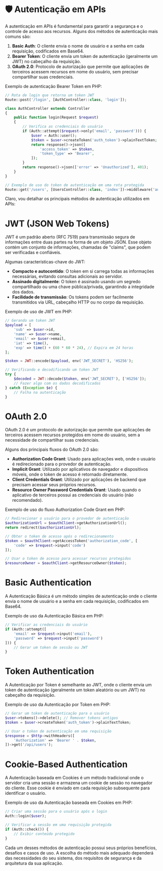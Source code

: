 # 🛡️ Autenticação em APIs

A autenticação em APIs é fundamental para garantir a segurança e o controle de acesso aos recursos. Alguns dos métodos de autenticação mais comuns são:

1. **Basic Auth**: O cliente envia o nome de usuário e a senha em cada requisição, codificados em Base64.
2. **Bearer Token**: O cliente envia um token de autenticação (geralmente um JWT) no cabeçalho da requisição.
3. **OAuth 2.0**: Protocolo de autorização que permite que aplicações de terceiros acessem recursos em nome do usuário, sem precisar compartilhar suas credenciais.

Exemplo de autenticação Bearer Token em PHP:

```php
// Rota de login que retorna um token JWT
Route::post('/login', [AuthController::class, 'login']);

class AuthController extends Controller
{
    public function login(Request $request)
    {
        // Verifica as credenciais do usuário
        if (Auth::attempt($request->only('email', 'password'))) {
            $user = Auth::user();
            $token = $user->createToken('auth_token')->plainTextToken;
            return response()->json([
                'access_token' => $token,
                'token_type' => 'Bearer',
            ]);
        }
        return response()->json(['error' => 'Unauthorized'], 401);
    }
}

// Exemplo de uso do token de autenticação em uma rota protegida
Route::get('/users', [UsersController::class, 'index'])->middleware('auth:sanctum');
```

Claro, vou detalhar os principais métodos de autenticação utilizados em APIs:

# JWT (JSON Web Tokens)

JWT é um padrão aberto (RFC 7519) para transmissão segura de informações entre duas partes na forma de um objeto JSON. Esse objeto contém um conjunto de informações, chamadas de "claims", que podem ser verificadas e confiáveis.

Algumas características-chave do JWT:

- **Compacto e autocontido**: O token em si carrega todas as informações necessárias, evitando consultas adicionais ao servidor.
- **Assinado digitalmente**: O token é assinado usando um segredo compartilhado ou uma chave pública/privada, garantindo a integridade dos dados.
- **Facilidade de transmissão**: Os tokens podem ser facilmente transmitidos via URL, cabeçalho HTTP ou no corpo da requisição.

Exemplo de uso de JWT em PHP:

```php
// Gerando um token JWT
$payload = [
    'sub' => $user->id,
    'name' => $user->name,
    'email' => $user->email,
    'iat' => time(),
    'exp' => time() + (60 * 60 * 24), // Expira em 24 horas
];

$token = JWT::encode($payload, env('JWT_SECRET'), 'HS256');

// Verificando e decodificando um token JWT
try {
    $decoded = JWT::decode($token, env('JWT_SECRET'), ['HS256']);
    // Fazer algo com os dados decodificados
} catch (Exception $e) {
    // Falha na autenticação
}
```

# OAuth 2.0

OAuth 2.0 é um protocolo de autorização que permite que aplicações de terceiros acessem recursos protegidos em nome do usuário, sem a necessidade de compartilhar suas credenciais.

Alguns dos principais fluxos do OAuth 2.0 são:

- **Authorization Code Grant**: Usado para aplicações web, onde o usuário é redirecionado para o provedor de autenticação.
- **Implicit Grant**: Utilizado por aplicativos de navegador e dispositivos móveis, onde o token de acesso é retornado diretamente.
- **Client Credentials Grant**: Utilizado por aplicações de backend que precisam acessar seus próprios recursos.
- **Resource Owner Password Credentials Grant**: Usado quando o aplicativo de terceiros possui as credenciais do usuário (não recomendado).

Exemplo de uso do fluxo Authorization Code Grant em PHP:

```php
// Redirecionar o usuário para o provedor de autenticação
$authorizationUrl = $oauthClient->getAuthorizationUrl();
return redirect($authorizationUrl);

// Obter o token de acesso após o redirecionamento
$token = $oauthClient->getAccessToken('authorization_code', [
    'code' => $request->input('code')
]);

// Usar o token de acesso para acessar recursos protegidos
$resourceOwner = $oauthClient->getResourceOwner($token);
```

# Basic Authentication

A Autenticação Básica é um método simples de autenticação onde o cliente envia o nome de usuário e a senha em cada requisição, codificados em Base64.

Exemplo de uso da Autenticação Básica em PHP:

```php
// Verificar as credenciais do usuário
if (Auth::attempt([
    'email' => $request->input('email'),
    'password' => $request->input('password')
])) {
    // Gerar um token de sessão ou JWT
}
```

# Token Authentication

A Autenticação por Token é semelhante ao JWT, onde o cliente envia um token de autenticação (geralmente um token aleatório ou um JWT) no cabeçalho da requisição.

Exemplo de uso da Autenticação por Token em PHP:

```php
// Gerar um token de autenticação para o usuário
$user->tokens()->delete(); // Remover tokens antigos
$token = $user->createToken('auth_token')->plainTextToken;

// Usar o token de autenticação em uma requisição
$response = $http->withHeaders([
    'Authorization' => 'Bearer ' . $token,
])->get('/api/users');
```

# Cookie-Based Authentication

A Autenticação baseada em Cookies é um método tradicional onde o servidor cria uma sessão e armazena um cookie de sessão no navegador do cliente. Esse cookie é enviado em cada requisição subsequente para identificar o usuário.

Exemplo de uso da Autenticação baseada em Cookies em PHP:

```php
// Criar uma sessão para o usuário após o login
Auth::login($user);

// Verificar a sessão em uma requisição protegida
if (Auth::check()) {
    // Exibir conteúdo protegido
}
```

Cada um desses métodos de autenticação possui seus próprios benefícios, desafios e casos de uso. A escolha do método mais adequado dependerá das necessidades do seu sistema, dos requisitos de segurança e da arquitetura da sua aplicação.